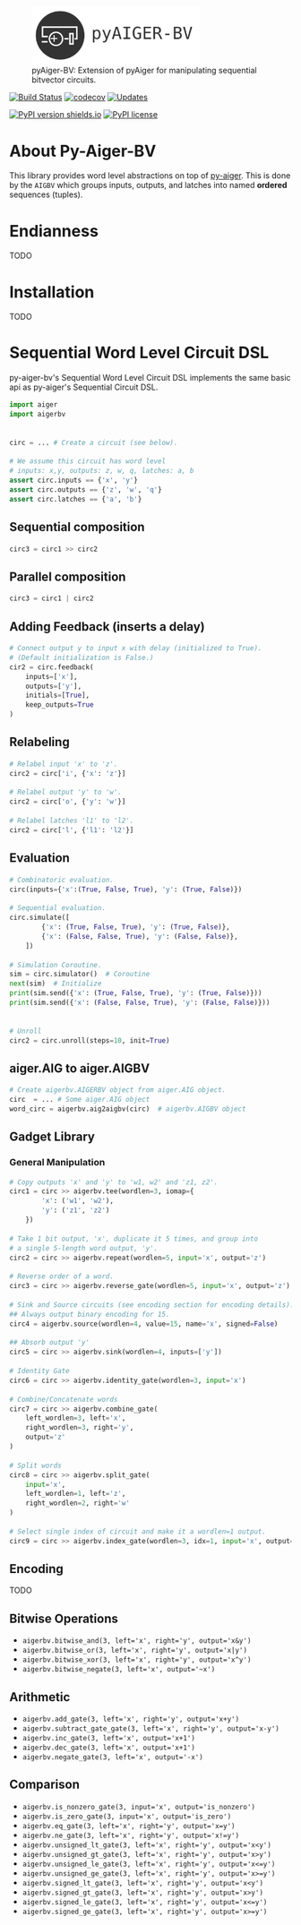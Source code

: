 <figure>
  <img src="logo_text.svg" alt="py-aiger-bv logo" width=300px>
  <figcaption>pyAiger-BV: Extension of pyAiger for manipulating
    sequential bitvector circuits.</figcaption>
</figure>

[![Build Status](https://travis-ci.org/mvcisback/py-aiger-bv.svg?branch=master)](https://travis-ci.org/mvcisback/py-aiger-bv)
[![codecov](https://codecov.io/gh/mvcisback/py-aiger-bv/branch/master/graph/badge.svg)](https://codecov.io/gh/mvcisback/py-aiger-bv)
[![Updates](https://pyup.io/repos/github/mvcisback/py-aiger-bv/shield.svg)](https://pyup.io/repos/github/mvcisback/py-aiger-bv/)

[![PyPI version shields.io](https://img.shields.io/pypi/v/py-aiger-bv.svg)](https://pypi.python.org/pypi/py-aiger-bv/)
[![PyPI license](https://img.shields.io/pypi/l/py-aiger-bv.svg)](https://pypi.python.org/pypi/py-aiger-bv/)

# About Py-Aiger-BV

This library provides word level abstractions on top of
[py-aiger](https://github.com/mvcisback/py-aiger). This is done by the
`AIGBV` which groups inputs, outputs, and latches into named
**ordered** sequences (tuples).

# Endianness

TODO

# Installation

TODO

# Sequential Word Level Circuit DSL

py-aiger-bv's Sequential Word Level Circuit DSL implements the same
basic api as py-aiger's Sequential Circuit DSL.

```python
import aiger
import aigerbv


circ = ... # Create a circuit (see below).

# We assume this circuit has word level
# inputs: x,y, outputs: z, w, q, latches: a, b
assert circ.inputs == {'x', 'y'}
assert circ.outputs == {'z', 'w', 'q'}
assert circ.latches == {'a', 'b'}
```

## Sequential composition
```python
circ3 = circ1 >> circ2
```

## Parallel composition
```python
circ3 = circ1 | circ2
```

## Adding Feedback (inserts a delay)
```python
# Connect output y to input x with delay (initialized to True).
# (Default initialization is False.)
cir2 = circ.feedback(
    inputs=['x'],
    outputs=['y'],
    initials=[True],
    keep_outputs=True
)
```

## Relabeling
```python
# Relabel input 'x' to 'z'.
circ2 = circ['i', {'x': 'z'}]

# Relabel output 'y' to 'w'.
circ2 = circ['o', {'y': 'w'}]

# Relabel latches 'l1' to 'l2'.
circ2 = circ['l', {'l1': 'l2'}]
```

## Evaluation
```python
# Combinatoric evaluation.
circ(inputs={'x':(True, False, True), 'y': (True, False)})

# Sequential evaluation.
circ.simulate([
        {'x': (True, False, True), 'y': (True, False)},
        {'x': (False, False, True), 'y': (False, False)},
    ])

# Simulation Coroutine.
sim = circ.simulator()  # Coroutine
next(sim)  # Initialize
print(sim.send({'x': (True, False, True), 'y': (True, False)}))
print(sim.send({'x': (False, False, True), 'y': (False, False)}))


# Unroll
circ2 = circ.unroll(steps=10, init=True)
```

## aiger.AIG to aiger.AIGBV

```python
# Create aigerbv.AIGERBV object from aiger.AIG object.
circ  = ... # Some aiger.AIG object
word_circ = aigerbv.aig2aigbv(circ)  # aigerbv.AIGBV object
```

## Gadget Library

### General Manipulation

```python
# Copy outputs 'x' and 'y' to 'w1, w2' and 'z1, z2'.
circ1 = circ >> aigerbv.tee(wordlen=3, iomap={
        'x': ('w1', 'w2'),
        'y': ('z1', 'z2')
    })

# Take 1 bit output, 'x', duplicate it 5 times, and group into
# a single 5-length word output, 'y'.
circ2 = circ >> aigerbv.repeat(wordlen=5, input='x', output='z')

# Reverse order of a word.
circ3 = circ >> aigerbv.reverse_gate(wordlen=5, input='x', output='z')

# Sink and Source circuits (see encoding section for encoding details).
## Always output binary encoding for 15. 
circ4 = aigerbv.source(wordlen=4, value=15, name='x', signed=False)

## Absorb output 'y'
circ5 = circ >> aigerbv.sink(wordlen=4, inputs=['y'])

# Identity Gate
circ6 = circ >> aigerbv.identity_gate(wordlen=3, input='x')

# Combine/Concatenate words
circ7 = circ >> aigerbv.combine_gate(
    left_wordlen=3, left='x',
    right_wordlen=3, right='y',
    output='z'
)

# Split words
circ8 = circ >> aigerbv.split_gate(
    input='x',
    left_wordlen=1, left='z',
    right_wordlen=2, right='w'
)

# Select single index of circuit and make it a wordlen=1 output.
circ9 = circ >> aigerbv.index_gate(wordlen=3, idx=1, input='x', output='x1')
```

## Encoding
TODO

## Bitwise Operations

- `aigerbv.bitwise_and(3, left='x', right='y', output='x&y')`
- `aigerbv.bitwise_or(3, left='x', right='y', output='x|y')`
- `aigerbv.bitwise_xor(3, left='x', right='y', output='x^y')`
- `aigerbv.bitwise_negate(3, left='x', output='~x')`

## Arithmetic

- `aigerbv.add_gate(3, left='x', right='y', output='x+y')`
- `aigerbv.subtract_gate_gate(3, left='x', right='y', output='x-y')`
- `aigerbv.inc_gate(3, left='x', output='x+1')`
- `aigerbv.dec_gate(3, left='x', output='x+1')`
- `aigerbv.negate_gate(3, left='x', output='-x')`

## Comparison

- `aigerbv.is_nonzero_gate(3, input='x', output='is_nonzero')`
- `aigerbv.is_zero_gate(3, input='x', output='is_zero')`
- `aigerbv.eq_gate(3, left='x', right='y', output='x=y')`
- `aigerbv.ne_gate(3, left='x', right='y', output='x!=y')`
- `aigerbv.unsigned_lt_gate(3, left='x', right='y', output='x<y')`
- `aigerbv.unsigned_gt_gate(3, left='x', right='y', output='x>y')`
- `aigerbv.unsigned_le_gate(3, left='x', right='y', output='x<=y')`
- `aigerbv.unsigned_ge_gate(3, left='x', right='y', output='x>=y')`
- `aigerbv.signed_lt_gate(3, left='x', right='y', output='x<y')`
- `aigerbv.signed_gt_gate(3, left='x', right='y', output='x>y')`
- `aigerbv.signed_le_gate(3, left='x', right='y', output='x<=y')`
- `aigerbv.signed_ge_gate(3, left='x', right='y', output='x>=y')`
